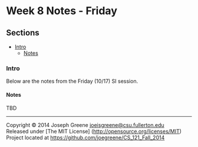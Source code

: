 # Week 8 Notes - Friday

## Sections
- [Intro](#intro)
  - [Notes](#notes)
  
### Intro
Below are the notes from the Friday (10/17) SI session.

#### Notes
TBD

-------------------------------------------------------------------------------

Copyright &copy; 2014 Joseph Greene <joeisgreene@csu.fullerton.edu>  
Released under [The MIT License] (http://opensource.org/licenses/MIT)  
Project located at <https://github.com/joegreene/CS_121_Fall_2014>
